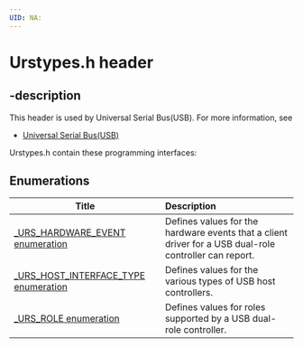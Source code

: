 ```yaml
---
UID: NA:
---
```


# Urstypes.h header

## -description

This header is used by Universal Serial Bus(USB). For more information, see
- [Universal Serial Bus(USB)](../_usbref/index.md)

Urstypes.h contain these programming interfaces:


## Enumerations

| Title   | Description   |
| ---- |:---- |
| [_URS_HARDWARE_EVENT enumeration](ne-urstypes-_urs_hardware_event.md) | Defines values for the hardware events that a client driver for a USB dual-role controller can report. |
| [_URS_HOST_INTERFACE_TYPE enumeration](ne-urstypes-_urs_host_interface_type.md) | Defines values for the various types of USB host controllers. |
| [_URS_ROLE enumeration](ne-urstypes-_urs_role.md) | Defines values for roles supported by a USB dual-role controller. |
